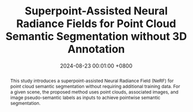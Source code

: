 ---
title:          'Superpoint-Assisted Neural Radiance Fields for Point Cloud Semantic Segmentation without 3D Annotation'
date:           2024-08-23 00:01:00 +0800
selected:       true
pub:            "ISPRS Journal of Photogrammetry and Remote Sensing (Under Review, SCI, JCR Q1, IF=12.7, TOP Journal in Geosciences)"
pub_date:       "2024"
abstract: >-
  This study introduces a superpoint-assisted Neural Radiance Field (NeRF) for point cloud semantic segmentation without requiring additional training data. For a given scene, the proposed method uses point clouds, associated images, and image pseudo-semantic labels as inputs to achieve pointwise semantic segmentation.

cover:          assets/images/covers/cz_nerf.png
authors:
  - Zhen Cao*
  - Xiaoxin Mi*
  - Bo Qiu
  - Zhipeng Cao
  - Chen Long
  - Xinrui Yan
  - Chao Zheng
  - Zhen Dong†
  - Bisheng Yang

links:
  coming soon: https://github.com/WHU-USI3DV
---